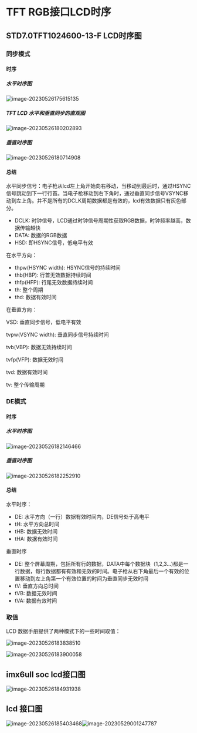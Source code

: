 # TFT RGB接口LCD时序

## STD7.0TFT1024600-13-F LCD时序图

### 同步模式

#### 时序

##### 水平时序图

![image-20230526175615135](https://gitee.com/zhanghang1999/typora-picture/raw/master/image-20230526175615135.png)

##### TFT LCD 水平和垂直同步的直观图

![image-20230526180202893](https://gitee.com/zhanghang1999/typora-picture/raw/master/image-20230526180202893.png)

##### 垂直时序图

![image-20230526180714908](https://gitee.com/zhanghang1999/typora-picture/raw/master/image-20230526180714908.png)

#### 总结

水平同步信号：电子枪从lcd左上角开始向右移动，当移动到最后时，通过HSYNC信号跳动到下一行行首。当电子枪移动到右下角时，通过垂直同步信号VSYNC移动到左上角。并不是所有的DCLK周期数据都是有效的，lcd有效数据只有灰色部分。

- DCLK: 时钟信号，LCD通过时钟信号周期性获取RGB数据，时钟频率越高，数据传输越快
- DATA: 数据的RGB数据
- HSD: 即HSYNC信号，低电平有效

在水平方向：

- thpw(HSYNC width): HSYNC信号的持续时间
- thb(HBP): 行首无效数据持续时间
- thfp(HFP): 行尾无效数据持续时间
- th: 整个周期
- thd: 数据有效时间

在垂直方向：

VSD: 垂直同步信号，低电平有效

tvpw(VSYNC width): 垂直同步信号持续时间

tvb(VBP): 数据无效持续时间

tvfp(VFP): 数据无效时间

tvd: 数据有效时间

tv: 整个传输周期

### DE模式

#### 时序

##### 水平时序图

![image-20230526182146466](https://gitee.com/zhanghang1999/typora-picture/raw/master/image-20230526182146466.png)

##### 垂直时序图

![image-20230526182252910](https://gitee.com/zhanghang1999/typora-picture/raw/master/image-20230526182252910.png)

#### 总结

水平时序：

- DE: 水平方向（一行）数据有效时间内，DE信号处于高电平
- tH: 水平方向总时间
- tHB: 数据无效时间
- tHA: 数据有效时间

垂直时序

- DE: 整个屏幕周期，包括所有行的数据，DATA中每个数据块（1,2,3...)都是一行数据，每行数据都有有效和无效的时间。电子枪从右下角最后一个有效的位置移动到左上角第一个有效位置的时间为垂直同步无效时间
- tV: 垂直方向总时间
- tVB: 数据无效时间
- tVA: 数据有效时间

### 取值

LCD 数据手册提供了两种模式下的一些时间取值：

![image-20230526183838510](https://gitee.com/zhanghang1999/typora-picture/raw/master/image-20230526183838510.png)

![image-20230526183900058](https://gitee.com/zhanghang1999/typora-picture/raw/master/image-20230526183900058.png)



## imx6ull soc lcd接口图

![image-20230526184931938](https://gitee.com/zhanghang1999/typora-picture/raw/master/image-20230526184931938.png)

## lcd 接口图

![image-20230526185403468](https://gitee.com/zhanghang1999/typora-picture/raw/master/image-20230526185403468.png)![image-20230529001247787](https://gitee.com/zhanghang1999/typora-picture/raw/master/image-20230529001247787.png)